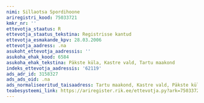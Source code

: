 ```yaml
---
nimi: Sillaotsa Spordihoone
ariregistri_kood: 75033721
kmkr_nr: ''
ettevotja_staatus: R
ettevotja_staatus_tekstina: Registrisse kantud
ettevotja_esmakande_kpv: 28.03.2006
ettevotja_aadress: .na
asukoht_ettevotja_aadressis: ''
asukoha_ehak_kood: 6584
asukoha_ehak_tekstina: Päkste küla, Kastre vald, Tartu maakond
indeks_ettevotja_aadressis: '62119'
ads_adr_id: 3158327
ads_ads_oid: .na
ads_normaliseeritud_taisaadress: Tartu maakond, Kastre vald, Päkste küla
teabesysteemi_link: https://ariregister.rik.ee/ettevotja.py?ark=75033721&ref=rekvisiidid
---
```

